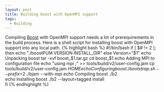 ```yaml
---
layout: post
title: Building boost with OpenMPI support
tags:
  - Building
---
```

Compiling [Boost](http://www.boost.org/) with OpenMPI support needs a lot of prerequirements in the build process. Here is a shell script for installing boost with OpenMPI support into any local path.
{% highlight bash %}
#!/bin/bash 
if [ $# != 2 ]; then 
	echo "./boostPUM VERSION INSTALL_DIR" 
else 
	Version="$1" 
	echo Unpacking boost 
	tar -xvf boost_$1.tar.gz 
        cd boost_$1 
	echo Adding MPI to configuration file 
	echo "using mpi ;" >> tools/build/v2/user-config.jam 
	cp tools/build/v2/user-config.jam $HOME 
	echo Configuring boost 
 	./bootstrap.sh --prefix=$2 
	./bjam --with-mpi 
	echo Compiling boost 
	./b2 	
	echo Installing boost 
	./b2 --layout=tagged install 	
fi 
{% endhighlight %}
